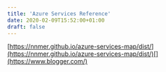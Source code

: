 ```yaml
---
title: 'Azure Services Reference'
date: 2020-02-09T15:52:00+01:00
draft: false
---
```


[https://nnmer.github.io/azure-services-map/dist/](https://nnmer.github.io/azure-services-map/dist/)[](https://www.blogger.com/)